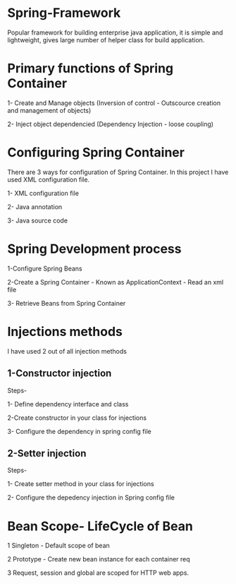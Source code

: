 # Spring-Framework

Popular framework for building enterprise java application, it is simple and lightweight, gives large number of helper class for build application.

# Primary functions of Spring Container
1- Create and Manage objects (Inversion of control - Outscource creation and management of objects)

2- Inject object dependencied (Dependency Injection - loose coupling)

# Configuring Spring Container

 There are 3 ways for configuration of Spring Container. In this project I have used XML configuration file.
 
1- XML configuration file

2- Java annotation 

3- Java source code 

# Spring Development process

1-Configure Spring Beans

2-Create a Spring Container - Known as ApplicationContext - Read an xml file

3- Retrieve Beans from Spring Container

# Injections methods 

I have used 2 out of all injection methods

## 1-Constructor injection

Steps-

1- Define dependency interface and class

2-Create constructor in your class for injections

3- Configure the dependency in spring config file

## 2-Setter injection

Steps-

1- Create setter method in your class for injections

2- Configure the depedency injection in Spring config file

# Bean Scope- LifeCycle of Bean

1  Singleton - Default scope of bean 
 

2 Prototype - Create new bean instance for each container req

3 Request, session and global are scoped for HTTP web apps.
 

